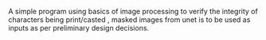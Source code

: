A simple program using basics of image processing to verify the integrity of characters being print/casted , masked images from unet is to be used as inputs as per preliminary design decisions.
